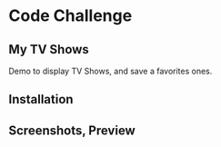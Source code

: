 # Code Challenge
## My TV Shows

Demo to display TV Shows, and save a favorites ones.

## Installation

## Screenshots, Preview